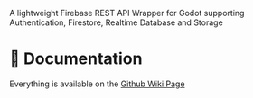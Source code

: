 A lightweight Firebase REST API Wrapper for Godot supporting Authentication, Firestore, Realtime Database and Storage

# 📖 Documentation
Everything is available on the [Github Wiki Page](https://github.com/LeoClose/godot-firebase-lite/wiki)
